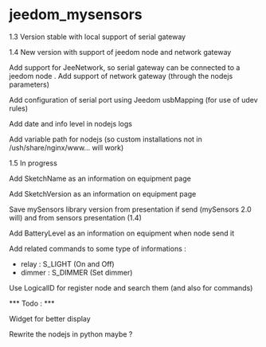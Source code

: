jeedom_mysensors
================

1.3 Version stable with local support of serial gateway

1.4 New version with support of jeedom node and network gateway

Add support for JeeNetwork, so serial gateway can be connected to a jeedom node
.
Add support of network gateway (through the nodejs parameters)

Add configuration of serial port using Jeedom usbMapping (for use of udev rules)

Add date and info level in nodejs logs

Add variable path for nodejs (so custom installations not in /ush/share/nginx/www... will work)

1.5 In progress

Add SketchName as an information on equipment page

Add SketchVersion as an information on equipment page

Save mySensors library version from presentation if send (mySensors 2.0 will) and from sensors presentation (1.4)

Add BatteryLevel as an information on equipment when node send it

Add related commands to some type of informations :

- relay : S_LIGHT (On and Off)
- dimmer : S_DIMMER (Set dimmer)

Use LogicalID for register node and search them (and also for commands)

*** Todo : ***

Widget for better display

Rewrite the nodejs in python maybe ?

